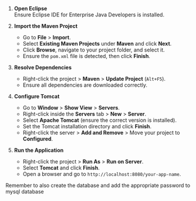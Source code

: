 1. **Open Eclipse**  
   Ensure Eclipse IDE for Enterprise Java Developers is installed.

2. **Import the Maven Project**  
   - Go to **File** > **Import**.  
   - Select **Existing Maven Projects** under **Maven** and click **Next**.  
   - Click **Browse**, navigate to your project folder, and select it.  
   - Ensure the `pom.xml` file is detected, then click **Finish**.

3. **Resolve Dependencies**  
   - Right-click the project > **Maven** > **Update Project** (`Alt+F5`).  
   - Ensure all dependencies are downloaded correctly.

4. **Configure Tomcat**  
   - Go to **Window** > **Show View** > **Servers**.  
   - Right-click inside the **Servers** tab > **New** > **Server**.  
   - Select **Apache Tomcat** (ensure the correct version is installed).  
   - Set the Tomcat installation directory and click **Finish**.  
   - Right-click the server > **Add and Remove** > Move your project to **Configured**.

5. **Run the Application**  
   - Right-click the project > **Run As** > **Run on Server**.  
   - Select **Tomcat** and click **Finish**.  
   - Open a browser and go to `http://localhost:8080/your-app-name`.

Remember to also create the database and add the appropriate password to mysql database
